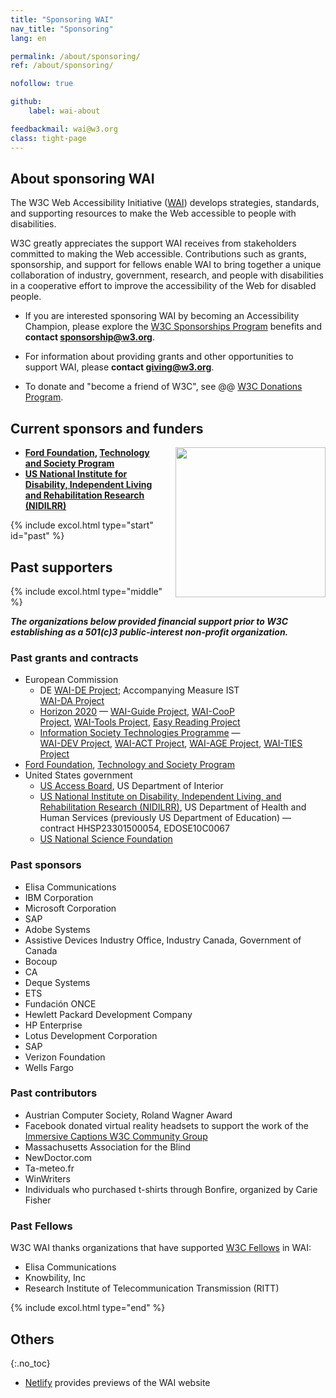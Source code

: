 ```yaml
---
title: "Sponsoring WAI"
nav_title: "Sponsoring"
lang: en

permalink: /about/sponsoring/
ref: /about/sponsoring/

nofollow: true

github:
    label: wai-about

feedbackmail: wai@w3.org
class: tight-page
---
```


<h2 class="no-display">About sponsoring WAI</h2>

The W3C Web Accessibility Initiative ([WAI](/)) develops strategies, standards, and supporting resources to make the Web accessible to people with disabilities.

W3C greatly appreciates the support WAI receives from stakeholders committed to making the Web accessible. Contributions such as grants, sponsorship, and support for fellows enable WAI to bring together a unique collaboration of industry, government, research, and people with disabilities in a cooperative effort to improve the accessibility of the Web for disabled people.

* If you are interested sponsoring WAI by becoming an Accessibility Champion, please explore the [W3C Sponsorships Program](https://www.w3.org/sponsor/) benefits and **contact [sponsorship@w3.org](mailto:sponsorship@w3.org?subject=Accessibility%20support)**.

* For information about providing grants and other opportunities to support WAI, please **contact [giving@w3.org](mailto:giving@w3.org?subject=Accessibility%20support)**.

* To donate and "become a friend of W3C", see @@ [W3C Donations Program](https://www.w3.org/donate/).

## Current sponsors and funders

<img src="https://www.w3.org/WAI/content-images/people/still-dog-outside.png" alt="" style="float:right; margin-left:1em; width:240px; clear:both;" />

* **[Ford Foundation](https://www.fordfoundation.org/), [Technology and Society Program](https://www.fordfoundation.org/work/challenging-inequality/technology-and-society/)**<!-- ([WAI-Core Ford Project](https://www.w3.org/WAI/wai-core-ford/)) -->
* **[US National Institute for Disability, Independent Living and Rehabilitation Research (NIDILRR)](http://www.acl.gov/programs/NIDILRR/)**<!-- , US Department of Health and Human Services (HHS), contract HHS75P00120P00168 ([WAI-Core 2015, 2020Projects](https://www.w3.org/WAI/Core2015/)) -->

{% include excol.html type="start" id="past" %}

## Past supporters

{% include excol.html type="middle" %}

_**The organizations below provided financial support prior to W3C establishing as a 501(c)3 public-interest non-profit organization.**_

<div style="float:right; margin-left:1em; width:90px; clear:both;"><br><br>
<img src="https://www.w3.org/WAI/content-images/people/two-smiling.png" alt="" /><br><br>
<img src="https://www.w3.org/WAI/content-images/people/low-vision.png" alt="" /><br><br>
<img src="https://www.w3.org/WAI/content-images/people/older-user-laptop.png" alt="" /><br><br>
<img src="https://www.w3.org/WAI/content-images/people/sip-puff.png"  alt="" /><br><br>
<img src="https://www.w3.org/WAI/content-images/people/hearing-aid.png" alt="" /><br><br>
<img src="https://www.w3.org/WAI/content-images/people/low-vision-pizza.png" alt="" /><br><br>
<img src="https://www.w3.org/WAI/content-images/people/mobile-outside.png" alt="" />
</div>

### Past grants and contracts

* European Commission
  * DE [WAI-DE Project](https://www.w3.org/WAI/TIDE/FR2.htm); Accompanying Measure IST [WAI-DA Project](https://www.w3.org/WAI/WAIDA/)
  * [Horizon 2020](https://ec.europa.eu/programmes/horizon2020/) &mdash;  [WAI-Guide Project](https://www.w3.org/WAI/about/projects/wai-guide/), [WAI-CooP Project](https://www.w3.org/WAI/about/projects/wai-coop/), [WAI-Tools Project](https://www.w3.org/WAI/about/projects/wai-tools/), [Easy Reading Project](https://www.w3.org/WAI/about/projects/easy-reading/)
  * [Information Society Technologies Programme](http://cordis.europa.eu/ist/) &mdash;  [WAI-DEV Project](http://www.w3.org/WAI/DEV/), [WAI-ACT Project](https://www.w3.org/WAI/ACT/Overview.html), [WAI-AGE Project](https://www.w3.org/WAI/WAI-AGE/Overview.html), [WAI-TIES Project](https://www.w3.org/WAI/TIES/Overview.html)
* [Ford Foundation](https://www.fordfoundation.org/), [Technology and Society Program](https://www.fordfoundation.org/work/challenging-inequality/technology-and-society/) <!-- mdash; ([WAI Expanding Access Project](https://www.w3.org/WAI/expand-access/)) -->
* United States government
  * [US Access Board](https://www.access-board.gov/), US Department of Interior <!-- ([WCAG TAProject](https://www.w3.org/WAI/WCAGTA/Overview.html)) -->    
  * [US National Institute on Disability, Independent Living, and Rehabilitation Research (NIDILRR)](http://www.ed.gov/about/offices/list/osers/nidrr/index.html), US Department of Health and Human Services (previously US Department of Education) &mdash; contract HHSP23301500054,  EDOSE10C0067<!-- ([WAI-Core 2010 Project]https://www.w3.org/WAI/Core/Overview.html)) -->
  * [US National Science Foundation](http://www.nsf.gov)

### Past sponsors

* Elisa Communications
* IBM Corporation
* Microsoft Corporation
* SAP
* Adobe Systems
* Assistive Devices Industry Office, Industry Canada, Government of Canada
* Bocoup
* CA
* Deque Systems
* ETS
* Fundación ONCE
* Hewlett Packard Development Company
* HP Enterprise
* Lotus Development Corporation
* SAP
* Verizon Foundation
* Wells Fargo

### Past contributors

* Austrian Computer Society, Roland Wagner Award
* Facebook donated virtual reality headsets to support the work of the [Immersive Captions W3C Community Group](https://www.w3.org/community/immersive-captions/)
* Massachusetts Association for the Blind
* NewDoctor.com
* Ta-meteo.fr
* WinWriters
* Individuals who purchased t-shirts through Bonfire, organized by Carie Fisher

### Past Fellows

W3C WAI thanks organizations that have supported [W3C Fellows](https://www.w3.org/Consortium/Recruitment/Fellows) in WAI:

-  Elisa Communications
-  Knowbility, Inc
-  Research Institute of Telecommunication Transmission (RITT)

{% include excol.html type="end" %}

## Others
{:.no_toc}

-  [Netlify](https://www.netlify.com/) provides previews of the WAI website
